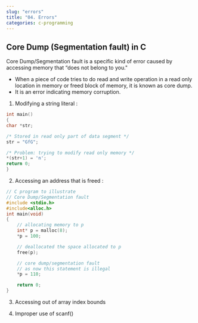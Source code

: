 ```yaml
---
slug: "errors"
title: "04. Errors"
categories: c-programming
---
```


## Core Dump (Segmentation fault) in C

Core Dump/Segmentation fault is a specific kind of error caused by accessing memory that “does not belong to you."

- When a piece of code tries to do read and write operation in a read only location in memory or freed block of memory, it is known as core dump.
- It is an error indicating memory corruption.

1. Modifying a string literal :

```c
int main()
{
char *str;

/* Stored in read only part of data segment */
str = "GfG";

/* Problem: trying to modify read only memory */
*(str+1) = 'n';
return 0;
}
```

2. Accessing an address that is freed :

```c
// C program to illustrate
// Core Dump/Segmentation fault
#include <stdio.h>
#include<alloc.h>
int main(void)
{
	// allocating memory to p
	int* p = malloc(8);
	*p = 100;

	// deallocated the space allocated to p
	free(p);

	// core dump/segmentation fault
	// as now this statement is illegal
	*p = 110;

	return 0;
}
```

3. Accessing out of array index bounds

4. Improper use of scanf()
